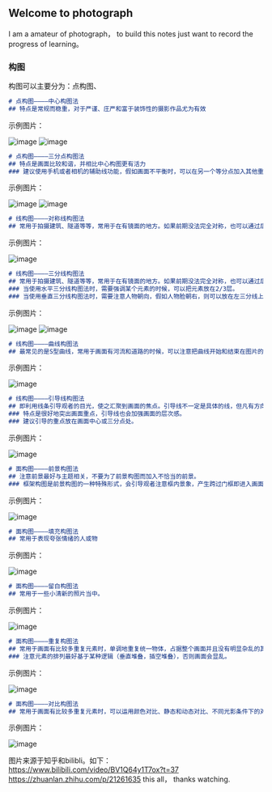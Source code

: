 
## Welcome to photograph

I am a amateur of photograph， to build this notes just want to record the progress of learning。

### 构图

构图可以主要分为：点构图、

```markdown
# 点构图————中心构图法
## 特点是常规而稳重，对于严谨、庄严和富于装饰性的摄影作品尤为有效
```
示例图片：

![image](https://user-images.githubusercontent.com/32328586/116814038-56cbd400-ab89-11eb-9bec-8a81695579a2.png)
![image](https://user-images.githubusercontent.com/32328586/116814054-64815980-ab89-11eb-8a0e-0987bfe486b8.png)


```markdown
# 点构图————三分点构图法
## 特点是画面比较和谐，并相比中心构图更有活力
### 建议使用手机或者相机的辅助线功能，假如画面不平衡时，可以在另一个等分点加入其他重点元素来平衡画面。
```
示例图片：

![image](https://user-images.githubusercontent.com/32328586/116813930-f2107980-ab88-11eb-9c87-fc72a3080be2.png)
![image](https://user-images.githubusercontent.com/32328586/116814230-55e77200-ab8a-11eb-913b-fb841b9f4ea7.png)


```markdown
# 线构图————对称线构图法
## 常用于拍摄建筑、隧道等等，常用于在有镜面的地方。如果前期没法完全对称，也可以通过后期进行校正和剪裁
```
示例图片：

![image](https://user-images.githubusercontent.com/32328586/116815255-49b1e380-ab8f-11eb-8008-65c5c4cd7498.png)


```markdown
# 线构图————三分线构图法
## 常用于拍摄建筑、隧道等等，常用于在有镜面的地方。如果前期没法完全对称，也可以通过后期进行校正和剪裁
### 当使用水平三分线构图法时，需要强调某个元素的时候，可以把元素放在2/3层。
### 当使用垂直三分线构图法时，需要注意人物朝向，假如人物脸朝右，则可以放在左三分线上。
```
示例图片：

![image](https://user-images.githubusercontent.com/32328586/116815255-49b1e380-ab8f-11eb-8008-65c5c4cd7498.png)
![image](https://user-images.githubusercontent.com/32328586/116816425-75839800-ab94-11eb-879a-6aa98b4be1c7.png)


```markdown
# 线构图————曲线构图法
## 最常见的是S型曲线，常用于画面有河流和道路的时候，可以注意把曲线开始和结束在图片的边缘。
```
示例图片：

![image](https://user-images.githubusercontent.com/32328586/116816558-065a7380-ab95-11eb-822e-efd2dadc0108.png)


```markdown
# 线构图————引导线构图法
## 即利用线条引导观者的目光，使之汇聚到画面的焦点。引导线不一定是具体的线，但凡有方向的、连续的东西，都可以称为引导线。现实中，道路、河流、颜色、阴影甚至人的目光都可以当做引导线使用。
### 特点是很好地突出画面重点，引导线也会加强画面的层次感。
### 建议引导的重点放在画面中心或三分点处。
```
示例图片：

![image](https://user-images.githubusercontent.com/32328586/116816665-7668f980-ab95-11eb-898c-db2a93b48bf6.png)


```markdown
# 面构图————前景构图法
## 注意前景最好与主题相关，不要为了前景构图而加入不恰当的前景。
### 框架构图是前景构图的一种特殊形式，会引导观者注意框内景象，产生跨过门框即进入画面的感受。由于框架亮度往往暗于框内景色亮度，明暗反差大，要注意框内景物的曝光过度与边框曝光不足的问题。
```
示例图片：

![image](https://user-images.githubusercontent.com/32328586/116817041-3571e480-ab97-11eb-8262-9a8f9fea71b1.png)


```markdown
# 面构图————填充构图法
## 常用于表现夸张情绪的人或物
```
示例图片：

![image](https://user-images.githubusercontent.com/32328586/116817103-6c47fa80-ab97-11eb-9a6f-23cbd08f03e6.png)


```markdown
# 面构图————留白构图法
## 常用于一些小清新的照片当中。
```
示例图片：

![image](https://user-images.githubusercontent.com/32328586/116817142-95688b00-ab97-11eb-9873-a63d3d805999.png)


```markdown
# 面构图————重复构图法
## 常用于画面有比较多重复元素时，单调地重复统一物体，占据整个画面并且没有明显杂乱的其它物体出现，同样可以起到突出主体的效果。
### 注意元素的排列最好基于某种逻辑（垂直堆叠，插空堆叠），否则画面会显乱。
```
示例图片：

![image](https://user-images.githubusercontent.com/32328586/116817218-e11b3480-ab97-11eb-82cf-b3ca0f3183ac.png)


```markdown
# 面构图————对比构图法
## 常用于画面有比较多重复元素时，可以运用颜色对比、静态和动态对比、不同光影条件下的对比等。
```
示例图片：

![image](https://user-images.githubusercontent.com/32328586/116817271-10ca3c80-ab98-11eb-9076-2bcade0875e7.png)


图片来源于知乎和bilibli。如下：
https://www.bilibili.com/video/BV1Q64y1T7ox?t=37
https://zhuanlan.zhihu.com/p/21261635
this all， thanks watching.

